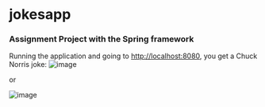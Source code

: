 # jokesapp
### Assignment Project with the Spring framework

Running the application and going to [http://localhost:8080](http://localhost:8080), you get a Chuck Norris joke:
![image](https://user-images.githubusercontent.com/34149684/178136485-2f50804b-6c58-4b0c-bcb5-0d04b8bfd4fa.png)

or

![image](https://user-images.githubusercontent.com/34149684/178136524-0996c7c1-132d-4334-a2c5-28b342d31cec.png)
